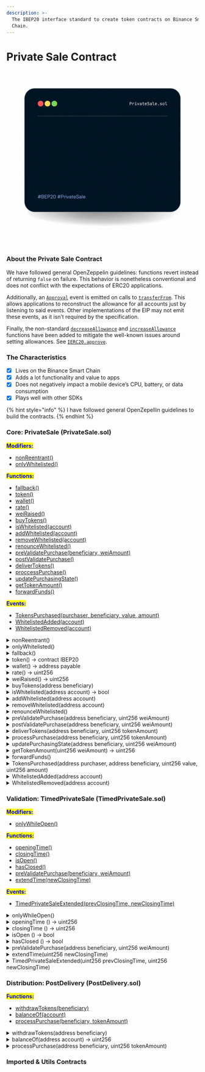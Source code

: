 ```yaml
---
description: >-
  The IBEP20 interface standard to create token contracts on Binance Smart
  Chain.
---
```


# Private Sale Contract

![](../../.gitbook/assets/privateSale.gif)

### About the Private Sale Contract

We have followed general OpenZeppelin guidelines: functions revert instead of returning `false` on failure. This behavior is nonetheless conventional and does not conflict with the expectations of ERC20 applications.

Additionally, an [`Approval`](https://docs.openzeppelin.com/contracts/2.x/api/token/erc20#IERC20-Approval-address-address-uint256-) event is emitted on calls to [`transferFrom`](https://docs.openzeppelin.com/contracts/2.x/api/token/erc20#ERC20-transferFrom-address-address-uint256-). This allows applications to reconstruct the allowance for all accounts just by listening to said events. Other implementations of the EIP may not emit these events, as it isn’t required by the specification.

Finally, the non-standard [`decreaseAllowance`](https://docs.openzeppelin.com/contracts/2.x/api/token/erc20#ERC20-decreaseAllowance-address-uint256-) and [`increaseAllowance`](https://docs.openzeppelin.com/contracts/2.x/api/token/erc20#ERC20-increaseAllowance-address-uint256-) functions have been added to mitigate the well-known issues around setting allowances. See [`IERC20.approve`](https://docs.openzeppelin.com/contracts/2.x/api/token/erc20#IERC20-approve-address-uint256-).

### The Characteristics

* [x] Lives on the Binance Smart Chain
* [x] Adds a lot functionality and value to apps
* [x] Does not negatively impact a mobile device’s CPU, battery, or data consumption
* [x] Plays well with other SDKs

{% hint style="info" %}
I have followed general OpenZepellin guidelines to build the contracts.
{% endhint %}

### Core: PrivateSale (PrivateSale.sol)

<mark style="color:blue;">**Modifiers:**</mark>

* <mark style="color:blue;"></mark>[nonReentrant()](private-sale-contract.md#undefined)
* [onlyWhitelisted()](private-sale-contract.md#undefined)

<mark style="color:blue;">**Functions:**</mark>

* <mark style="color:blue;"></mark>[fallback()](private-sale-contract.md#fallback)
* [token()](private-sale-contract.md#undefined)
* [wallet()](private-sale-contract.md#undefined-1)
* [rate()](private-sale-contract.md#undefined-2)
* [weiRaised()](private-sale-contract.md#undefined-3)
* [buyTokens()](private-sale-contract.md#undefined)
* [isWhitelisted(account)](private-sale-contract.md#iswhitelisted-address-account-bool)
* [addWhitelisted(account)](private-sale-contract.md#undefined)
* [removeWhitelisted(account)](private-sale-contract.md#removewhitelisted-address-account)
* [renounceWhitelisted()](private-sale-contract.md#undefined)
* [preValidatePurchase(beneficiary, weiAmount)](private-sale-contract.md#prevalidatepurchase-address-beneficiary-uint256-weiamount)
* [postValidatePurchase()](private-sale-contract.md#undefined-2)
* [deliverTokens()](private-sale-contract.md#undefined)
* [proccessPurchase()](private-sale-contract.md#undefined-1)
* [updatePurchasingState()](private-sale-contract.md#undefined-2)
* [getTokenAmount()](private-sale-contract.md#undefined-3)
* [forwardFunds()](private-sale-contract.md#undefined)

<mark style="color:blue;">**Events:**</mark>

* <mark style="color:blue;"></mark>[TokensPurchased(purchaser, beneficiary, value, amount)](private-sale-contract.md#tokenspurchased-address-purchaser-address-beneficiary-uint256-value-uint256-amount)
* [WhitelistedAdded(account)](private-sale-contract.md#undefined)
* [WhitelistedRemoved(account)](private-sale-contract.md#undefined)

<details>

<summary>nonReentrant()</summary>

Contract module that helps prevent reentrant calls to a function.

Inheriting from `ReentrancyGuard` will make the [`nonReentrant`](https://docs.openzeppelin.com/contracts/2.x/api/utils#ReentrancyGuard-nonReentrant--) modifier available, which can be applied to functions to make sure there are no nested (reentrant) calls to them.

Note that because there is a single `nonReentrant` guard, functions marked as `nonReentrant` may not call one another. This can be worked around by making those functions `private`, and then adding `external` `nonReentrant` entry points to them.

</details>

<details>

<summary>onlyWhitelisted()</summary>



</details>

<details>

<summary>fallback()</summary>

fallback function **DO NOT OVERRIDE** Note that other contracts will transfer funds with a base gas stipend of 2300, which is not enough to call buyTokens. Consider calling buyTokens directly when purchasing tokens from a contract.

</details>

<details>

<summary>token() → contract IBEP20</summary>



</details>

<details>

<summary>wallet() → address payable</summary>



</details>

<details>

<summary>rate() → uint256</summary>



</details>

<details>

<summary>weiRaised() → uint256</summary>



</details>

<details>

<summary>buyTokens(address beneficiary)</summary>

low level token purchase **DO NOT OVERRIDE** This function has a non-reentrancy guard, so it shouldn’t be called by another `nonReentrant` function.

</details>

<details>

<summary>isWhitelisted(address account) → bool</summary>



</details>

<details>

<summary>addWhitelisted(address account)</summary>



</details>

<details>

<summary>removeWhitelisted(address account)</summary>



</details>

<details>

<summary>renounceWhitelisted()</summary>



</details>

<details>

<summary>preValidatePurchase(address beneficiary, uint256 weiAmount)</summary>

Validation of an incoming purchase. Use require statements to revert state when conditions are not met. Use `super` in contracts that inherit from Crowdsale to extend their validations. Example from CappedCrowdsale.sol’s \_preValidatePurchase method: super.\_preValidatePurchase(beneficiary, weiAmount); require(weiRaised().add(weiAmount) ⇐ cap);

</details>

<details>

<summary>postValidatePurchase(address beneficiary, uint256 weiAmount)</summary>

Validation of an executed purchase. Observe state and use revert statements to undo rollback when valid conditions are not met.

</details>

<details>

<summary>deliverTokens(address beneficiary, uint256 tokenAmount)</summary>

Source of tokens. Override this method to modify the way in which the crowdsale ultimately gets and sends its tokens.

</details>

<details>

<summary>processPurchase(address beneficiary, uint256 tokenAmount)</summary>

Executed when a purchase has been validated and is ready to be executed. Doesn’t necessarily emit/send tokens.

</details>

<details>

<summary>updatePurchasingState(address beneficiary, uint256 weiAmount)</summary>

Override for extensions that require an internal state to check for validity (current user contributions, etc.)

</details>

<details>

<summary>getTokenAmount(uint256 weiAmount) → uint256</summary>

Override to extend the way in which ether is converted to tokens.

</details>

<details>

<summary>forwardFunds()</summary>

Determines how ETH is stored/forwarded on purchases.

</details>

<details>

<summary>TokensPurchased(address purchaser, address beneficiary, uint256 value, uint256 amount)</summary>



</details>

<details>

<summary>WhitelistedAdded(address account)</summary>



</details>

<details>

<summary>WhitelistedRemoved(address account)</summary>



</details>

### Validation: TimedPrivateSale (TimedPrivateSale.sol)

<mark style="color:blue;">**Modifiers:**</mark>

* [onlyWhileOpen()](private-sale-contract.md#undefined)

<mark style="color:blue;">**Functions:**</mark>

* <mark style="color:blue;"></mark>[openingTime()](private-sale-contract.md#undefined)
* [closingTime()](private-sale-contract.md#undefined-1)
* [isOpen()](private-sale-contract.md#undefined-2)
* [hasClosed()](private-sale-contract.md#undefined-3)
* [preValidatePurchase(beneficiary, weiAmount)](private-sale-contract.md#postvalidatepurchase-address-beneficiary-uint256-weiamount)
* [extendTime(newClosingTime)](https://docs.openzeppelin.com/contracts/2.x/api/crowdsale#TimedCrowdsale-\_extendTime-uint256-)

<mark style="color:blue;">**Events:**</mark>

* <mark style="color:blue;"></mark>[TimedPrivateSaleExtended(prevClosingTime, newClosingTime)](private-sale-contract.md#undefined)

<details>

<summary>onlyWhileOpen()</summary>

Reverts if not in crowdsale time range.

</details>

<details>

<summary>openingTime () → uint256</summary>

The private sale opening time.

</details>

<details>

<summary>closingTime () → uint256</summary>

The private sale ending time (1 year).

</details>

<details>

<summary>isOpen () → bool</summary>

`true` if the private sale is open, `false` otherwise.

</details>

<details>

<summary>hasClosed () → bool</summary>

Whether private sale period has elapsed

</details>

<details>

<summary>preValidatePurchase(address beneficiary, uint256 weiAmount)</summary>

Extend parent behavior requiring to be within the contributing period

</details>

<details>

<summary>extendTime(uint256 newClosingTime)</summary>

Extend crowdsale.

</details>

<details>

<summary>TimedPrivateSaleExtended(uint256 prevClosingTime, uint256 newClosingTime)</summary>



</details>

### Distribution: PostDelivery (PostDelivery.sol)

<mark style="color:blue;">**Functions:**</mark>

* <mark style="color:blue;"></mark>[withdrawTokens(beneficiary)](private-sale-contract.md#withdrawtokens-address-beneficiary)
* [balanceOf(account)](private-sale-contract.md#balanceof-address-account-uint256)
* [processPurchase(beneficiary, tokenAmount)](private-sale-contract.md#processpurchase-address-beneficiary-uint256-tokenamount-1)

<details>

<summary>withdrawTokens(address beneficiary)</summary>

Withdraw tokens only after crowdsale ends.

</details>

<details>

<summary>balanceOf(address account) → uint256</summary>



</details>

<details>

<summary>processPurchase(address beneficiary, uint256 tokenAmount)</summary>

Overrides parent by storing due balances, and delivering tokens to the vault instead of the end user. This ensures that the tokens will be available by the time they are withdrawn (which may not be the case if `_deliverTokens` was called later).

</details>

### Imported & Utils Contracts

```
```
